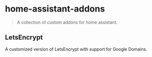 # home-assistant-addons

> A collection of custom addons for home assistant.

## LetsEncrypt

A customized version of LetsEncrypt with support for Google Domains.
